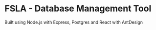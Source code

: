 # FSLA - Database Management Tool

Built using Node.js with Express, Postgres and React with AntDesign
